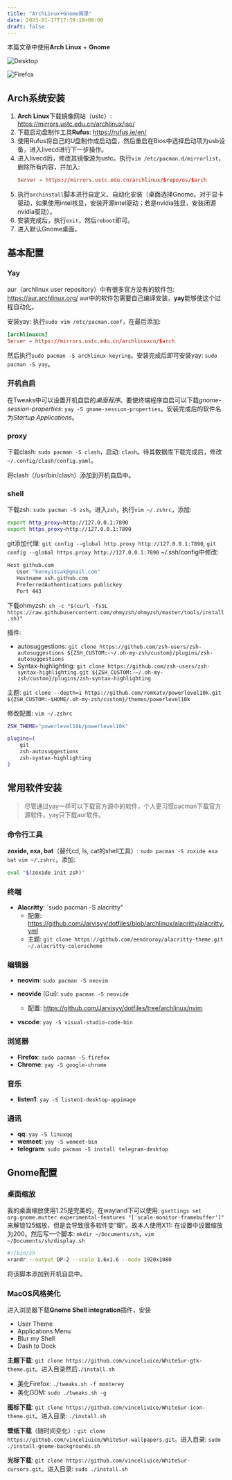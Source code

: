 ```yaml
---
title: "ArchLinux+Gnome简录"
date: 2023-01-17T17:39:19+08:00
draft: false
---
```


本篇文章中使用**Arch Linux** + **Gnome**

![Desktop](/img/posts/desktop.png)

![Firefox](/img/posts/firefox.png)

## Arch系统安装
1. **Arch Linux**下载镜像网站（ustc）: https://mirrors.ustc.edu.cn/archlinux/iso/
2. 下载启动盘制作工具**Rufus**: https://rufus.ie/en/
3. 使用Rufus将自己的U盘制作成启动盘，然后重启在Bios中选择启动项为usb设备，进入livecd进行下一步操作。
4. 进入livecd后，修改其镜像源为ustc。执行`vim /etc/pacman.d/mirrorlist`，删除所有内容，并加入: 
    ```toml
    Server = https://mirrors.ustc.edu.cn/archlinux/$repo/os/$arch
    ```
5. 执行`archinstall`脚本进行自定义、自动化安装（桌面选择Gnome。对于显卡驱动，如果使用intel核显，安装开源intel驱动；若是nvidia独显，安装闭源nvidia驱动）。
6. 安装完成后，执行`exit`，然后`reboot`即可。
7. 进入默认Gnome桌面。

## 基本配置

### Yay
aur（archlinux user repository）中有很多官方没有的软件包: https://aur.archlinux.org/
aur中的软件包需要自己编译安装，**yay**能够使这个过程自动化。

安装yay: 
执行`sudo vim /etc/pacman.conf`，在最后添加: 
```toml
[archlinuxcn]
Server = https://mirrors.ustc.edu.cn/archlinuxcn/$arch
```
然后执行`sudo pacman -S archlinux-keyring`。安装完成后即可安装yay: `sudo pacman -S yay`。

### 开机自启
在Tweaks中可以设置开机自启的*桌面程序*。要使终端程序自启可以下载*gnome-session-properties*: `yay -S gnome-session-properties`。安装完成后的软件名为*Startup Applications*。

### proxy
下载clash: `sudo pacman -S clash`，启动: `clash`。待其数据库下载完成后，修改`~/.config/clash/config.yaml`。

将clash（/usr/bin/clash）添加到开机自启中。

### shell
下载zsh: `sudo pacman -S zsh`。进入`zsh`，执行`vim ~/.zshrc`，添加: 
```sh
export http_proxy=http://127.0.0.1:7890
export https_proxy=http://127.0.0.1:7890
```
git添加代理: 
`git config --global http.proxy http://127.0.0.1:7890`, `git config --global https.proxy http://127.0.0.1:7890`
~/.ssh/config中修改: 
```sh
Host github.com
   User "kennyissak@gmail.com"
   Hostname ssh.github.com
   PreferredAuthentications publickey
   Port 443
```

下载ohmyzsh: `sh -c "$(curl -fsSL https://raw.githubusercontent.com/ohmyzsh/ohmyzsh/master/tools/install.sh)"`

插件: 
- autosuggestions: `git clone https://github.com/zsh-users/zsh-autosuggestions ${ZSH_CUSTOM:-~/.oh-my-zsh/custom}/plugins/zsh-autosuggestions`
- Syntax-highlighting: `git clone https://github.com/zsh-users/zsh-syntax-highlighting.git ${ZSH_CUSTOM:-~/.oh-my-zsh/custom}/plugins/zsh-syntax-highlighting`
  
主题: `git clone --depth=1 https://github.com/romkatv/powerlevel10k.git ${ZSH_CUSTOM:-$HOME/.oh-my-zsh/custom}/themes/powerlevel10k`

修改配置: `vim ~/.zshrc`
```sh
ZSH_THEME="powerlevel10k/powerlevel10k"

plugins=(
	git
	zsh-autosuggestions
	zsh-syntax-highlighting
)
```

## 常用软件安装

> 尽管通过yay一样可以下载官方源中的软件，个人更习惯pacman下载官方源软件，yay只下载aur软件。
### 命令行工具
**zoxide, exa, bat**（替代cd, ls, cat的shell工具）: `sudo pacman -S zoxide exa bat`
`vim ~/.zshrc`，添加: 
```sh
eval "$(zoxide init zsh)"
```

### 终端
- **Alacritty**: `sudo pacman -S alacritty"
  - 配置: https://github.com/Jarvisyy/dotfiles/blob/archlinux/alacritty/alacritty.yml
  - 主题: `git clone https://github.com/eendroroy/alacritty-theme.git ~/.alacritty-colorscheme`

### 编辑器
- **neovim**: `sudo pacman -S neovim`
- **neovide** (Gui): `sudo pacman -S neovide`
  - 配置: https://github.com/Jarvisyy/dotfiles/tree/archlinux/nvim


- **vscode**: `yay -S visual-studio-code-bin`

### 浏览器
- **Firefox**: `sudo pacman -S firefox`
- **Chrome**: `yay -S google-chrome`

### 音乐
- **listen1**: `yay -S listen1-desktop-appimage`

### 通讯
- **qq**: `yay -S linuxqq`
- **wemeet**: `yay -S wemeet-bin`
- **telegram**: `sudo pacman -S install telegram-desktop`

## Gnome配置

### 桌面缩放
我的桌面缩放使用1.25是完美的，在wayland下可以使用: `gsettings set org.gnome.mutter experimental-features "['scale-monitor-framebuffer']"
`来解锁125缩放，但是会导致很多软件变“糊”。故本人使用X11: 在设置中设置缩放为200。然后写一个脚本: `mkdir ~/Documents/sh`，`vim ~/Documents/sh/display.sh`
```sh
#!/bin/sh
xrandr --output DP-2 --scale 1.6x1.6 --mode 1920x1080
```
将该脚本添加到开机自启中。

### MacOS风格美化

进入浏览器下载**Gnome Shell integration**插件，安装
- User Theme
- Applications Menu
- Blur my Shell
- Dash to Dock


**主题下载**: `git clone https://github.com/vinceliuice/WhiteSur-gtk-theme.git`。进入目录然后`./install.sh`
- 美化Firefox: `./tweaks.sh -f monterey`
- 美化GDM: `sudo ./tweaks.sh -g`

**图标下载**: `git clone https://github.com/vinceliuice/WhiteSur-icon-theme.git`。进入目录: `./install.sh`

**壁纸下载**（随时间变化）: `git clone https://github.com/vinceliuice/WhiteSur-wallpapers.git`。进入目录: `sudo ./install-gnome-backgrounds.sh`

**光标下载**: `git clone https://github.com/vinceliuice/WhiteSur-cursors.git`。进入目录: `sudo ./install.sh`